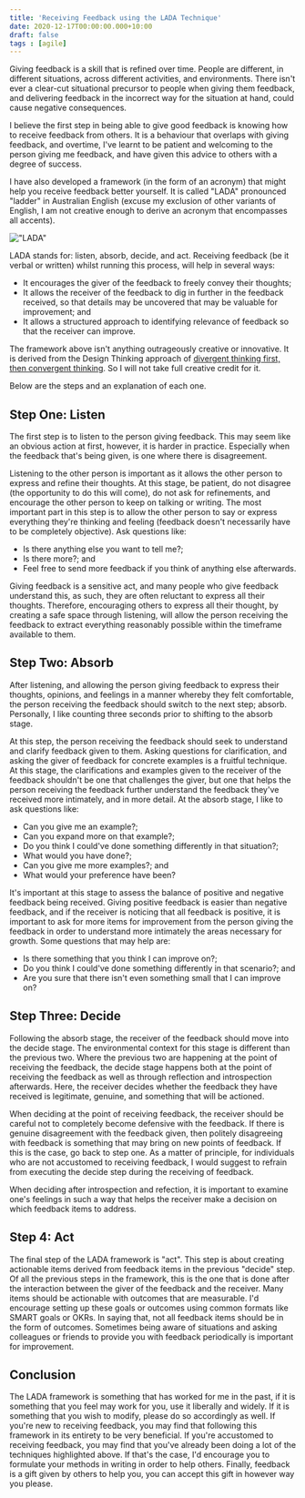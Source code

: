 ```yaml
---
title: 'Receiving Feedback using the LADA Technique'
date: 2020-12-17T00:00:00.000+10:00
draft: false
tags : [agile]
---
```


Giving feedback is a skill that is refined over time. People are different,
in different situations, across different activities, and environments.
There isn't ever a clear-cut situational precursor to people when giving
them feedback, and delivering feedback in the incorrect way for the situation
at hand, could cause negative consequences.

I believe the first step in being able to give good feedback is
knowing how to receive feedback from others. It is a behaviour that
overlaps with giving feedback, and overtime, I've learnt to be patient
and welcoming to the person giving me feedback, and have given this advice to
others with a degree of success.

I have also developed a framework (in the form of an acronym) that might help
you receive feedback better yourself. It is called "LADA" pronounced "ladder"
in Australian English (excuse my exclusion of other variants of English,
I am not creative enough to derive an acronym that encompasses all accents).

!["LADA"](/images/lada.png)

LADA stands for: listen, absorb, decide, and act. Receiving feedback
(be it verbal or written) whilst running this process, will help in several
ways:

- It encourages the giver of the feedback to freely convey their thoughts;
- It allows the receiver of the feedback to dig in further in the feedback
received, so that details may be uncovered that may be valuable for improvement;
and
- It allows a structured approach to identifying relevance of feedback
so that the receiver can improve.

The framework above isn't anything outrageously creative or innovative.
It is derived from the Design Thinking approach of [divergent thinking first,
then convergent thinking](https://en.wikipedia.org/wiki/Design_thinking#Ideation:_Divergent_and_convergent_thinkinghttps://en.wikipedia.org/wiki/Design_thinking#Ideation:_Divergent_and_convergent_thinking).
So I will not take full creative credit for it.

Below are the steps and an explanation of each one.

## Step One: Listen

The first step is to listen to the person giving feedback. This may seem
like an obvious action at first, however, it is harder in practice.
Especially when the feedback that's being given, is one where there is
disagreement.

Listening to the other person is important as it allows the other person
to express and refine their thoughts. At this stage, be patient, do not
disagree (the opportunity to do this will come), do not ask for refinements,
and encourage the other person to keep on talking or writing.
The most important part in this step is to allow the other person to say
or express everything they're thinking and feeling (feedback doesn't
necessarily have to be completely objective). Ask questions like:

- Is there anything else you want to tell me?;
- Is there more?; and
- Feel free to send more feedback if you think of anything else afterwards.

Giving feedback is a sensitive act, and many people who give feedback
understand this, as such, they are often reluctant to express all their
thoughts. Therefore, encouraging others to express all their thought, by
creating a safe space through listening, will allow the person receiving
the feedback to extract everything reasonably possible within the timeframe
available to them.

## Step Two: Absorb

After listening, and allowing the person giving feedback to express their
thoughts, opinions, and feelings in a manner whereby they felt comfortable,
the person receiving the feedback should switch to the next step; absorb.
Personally, I like counting three seconds prior to shifting to the absorb stage.

At this step, the person receiving the feedback should seek to understand
and clarify feedback given to them. Asking questions for clarification,
and asking the giver of feedback for concrete examples is a fruitful technique.
At this stage, the clarifications and examples given to the receiver of the
feedback shouldn't be one that challenges the giver, but one that helps
the person receiving the feedback further understand the feedback they've
received more intimately, and in more detail. At the absorb stage,
I like to ask questions like:

- Can you give me an example?;
- Can you expand more on that example?;
- Do you think I could've done something differently in that situation?;
- What would you have done?;
- Can you give me more examples?; and
- What would your preference have been?

It's important at this stage to assess the balance of positive and
negative feedback being received. Giving positive feedback is easier
than negative feedback, and if the receiver is noticing that all feedback is
positive, it is important to ask for more items for improvement from the
person giving the feedback in order to understand more intimately the
areas necessary for growth. Some questions that may help are:

- Is there something that you think I can improve on?;
- Do you think I could've done something differently in that scenario?; and
- Are you sure that there isn't even something small that I can improve on?

## Step Three: Decide

Following the absorb stage, the receiver of the feedback should move into
the decide stage. The environmental context for this stage is different
than the previous two. Where the previous two are happening at the point
of receiving the feedback, the decide stage happens both at the point of
receiving the feedback as well as through reflection and introspection
afterwards. Here, the receiver decides whether the feedback they have
received is legitimate, genuine, and something that will be actioned.

When deciding at the point of receiving feedback, the receiver should
be careful not to completely become defensive with the feedback. If there is
genuine disagreement with the feedback given, then politely disagreeing with
feedback is something that may bring on new points of feedback. If this is the
case, go back to step one. As a matter of principle, for individuals who are
not accustomed to receiving feedback, I would suggest to refrain from executing
the decide step during the receiving of feedback.

When deciding after introspection and refection, it is important to
examine one's feelings in such a way that helps the receiver make a
decision on which feedback items to address.

## Step 4: Act

The final step of the LADA framework is "act". This step is about creating
actionable items derived from feedback items in the previous "decide" step.
Of all the previous steps in the framework, this is the one that is done after
the interaction between the giver of the feedback and the receiver. Many
items should be actionable with outcomes that are measurable. I'd encourage
setting up these goals or outcomes using common formats like SMART goals or
OKRs. In saying that, not all feedback items should be in the form of outcomes.
Sometimes being aware of situations and asking colleagues or friends to
provide you with feedback periodically is important for improvement.

## Conclusion

The LADA framework is something that has worked for me in the past, if
it is something that you feel may work for you, use it liberally and widely.
If it is something that you wish to modify, please do so accordingly as well.
If you're new to receiving feedback, you may find that following this
framework in its entirety to be very beneficial. If you're accustomed to
receiving feedback, you may find that you've already been doing a lot of the
techniques highlighted above. If that's the case, I'd encourage you to
formulate your methods in writing in order to help others. Finally, feedback
is a gift given by others to help you, you can accept this gift in however
way you please.
